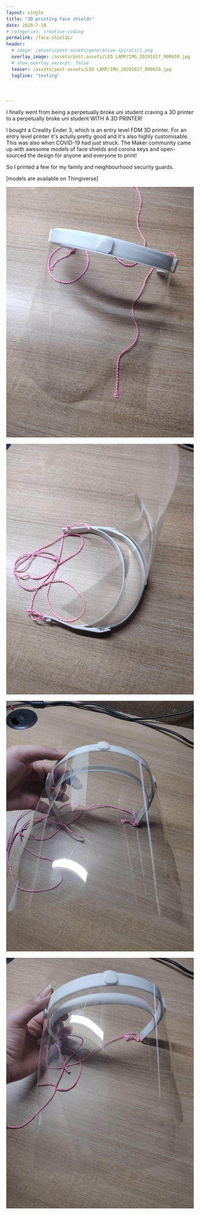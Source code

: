 ```yaml
---
layout: single
title: "3D printing face shields"
date: 2020-7-10
# categories: creative-coding
permalink: /face-shields/
header:
  # image: /assets/post-assets/generative-spirals/1.png
  overlay_image: /assets/post-assets/LED LAMP/IMG_20201017_000650.jpg
  # show_overlay_excerpt: false
  teaser: /assets/post-assets/LED LAMP/IMG_20201017_000650.jpg
  tagline: "testing"



---
```

I finally went from being a perpetually broke uni student craving a 3D printer to a perpetually broke uni student WITH A 3D PRINTER!

I bought a Creality Ender 3, which is an entry level FDM 3D printer. For an entry level printer it's actully pretty good and it's also highly customisable. This was also when COVID-19 had just struck. The Maker community came up with awesome models of face shields and corona keys and open-sourced the design for anyone and everyone to print!

So I printed a few for my family and neighbourhood security guards.

[models are available on Thingiverse]


![Face-shield](/assets/post-assets/face-shield/1.jpg)


![Face-shield](/assets/post-assets/face-shield/2.jpg)


![Face-shield](/assets/post-assets/face-shield/3.jpg)

![Face-shield](/assets/post-assets/face-shield/4.jpg)



<!-- 
<video width="480" height="320" controls="controls">
  <source src="/assets/post-assets/generative-spirals/Screencast 2020-01-29 00:24:20.mp4" type="video/mp4">
</video>


<video width="480" height="320" controls="controls">
  <source src="/assets/post-assets/generative-spirals/Screencast 2020-01-29 00:25:10.mp4" type="video/mp4">
</video> -->

